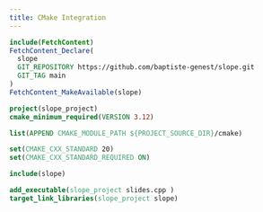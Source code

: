```yaml
---
title: CMake Integration
---
```


```cmake title="slope.cmake" linenums="1"
include(FetchContent)
FetchContent_Declare(
  slope
  GIT_REPOSITORY https://github.com/baptiste-genest/slope.git
  GIT_TAG main
)
FetchContent_MakeAvailable(slope)
```

```cmake title="CMakeLists.txt"
project(slope_project)
cmake_minimum_required(VERSION 3.12)

list(APPEND CMAKE_MODULE_PATH ${PROJECT_SOURCE_DIR}/cmake)

set(CMAKE_CXX_STANDARD 20)
set(CMAKE_CXX_STANDARD_REQUIRED ON)

include(slope)

add_executable(slope_project slides.cpp )
target_link_libraries(slope_project slope)
```
